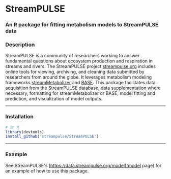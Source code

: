 # **StreamPULSE**

### An R package for fitting metabolism models to StreamPULSE data
### **Description**
StreamPULSE is a community of researchers working to
answer fundamental questions about ecosystem production and
respiration in streams and rivers. The StreamPULSE project
[streampulse.org](http://www.streampulse.org)
includes online tools for viewing, archiving, and cleaning data
submitted by researchers from around the globe. It leverages 
metabolism modeling frameworks
[streamMetabolizer](https://github.com/USGS-R/streamMetabolizer)
and [BASE](https://github.com/dgiling/BASE).
This package facilitates 
data acquisition from the StreamPULSE database, data
supplementation where necessary, formatting for streamMetabolizer
or BASE, model fitting and prediction, and visualization of model outputs.

---
### **Installation**
```R
# in R
library(devtools)
install_github('streampulse/StreamPULSE')
```

---
### **Example**
See StreamPULSE's [https://data.streampulse.org/model](model page)
for an example of how to use this package.
